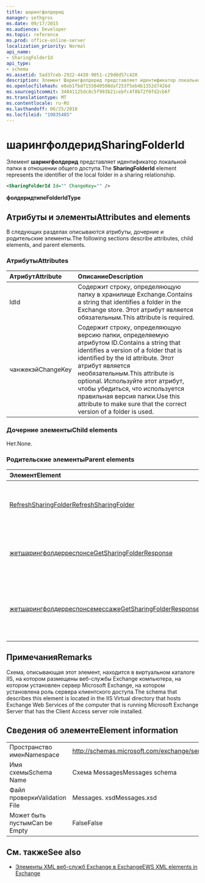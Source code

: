 ```yaml
---
title: шарингфолдерид
manager: sethgros
ms.date: 09/17/2015
ms.audience: Developer
ms.topic: reference
ms.prod: office-online-server
localization_priority: Normal
api_name:
- SharingFolderId
api_type:
- schema
ms.assetid: 5ad37ceb-2922-4420-9051-c29d0d57c420
description: Элемент Шарингфолдерид представляет идентификатор локальной папки в отношении общего доступа.
ms.openlocfilehash: e0eb1fbd7155040508daf253f5eb4b1352d7426d
ms.sourcegitcommit: 34041125dc8c5f993b21cebfc4f8b72f0fd2cb6f
ms.translationtype: MT
ms.contentlocale: ru-RU
ms.lasthandoff: 06/25/2018
ms.locfileid: "19835485"
---
```

# <a name="sharingfolderid"></a><span data-ttu-id="0eedd-103">шарингфолдерид</span><span class="sxs-lookup"><span data-stu-id="0eedd-103">SharingFolderId</span></span>

<span data-ttu-id="0eedd-104">Элемент **шарингфолдерид** представляет идентификатор локальной папки в отношении общего доступа.</span><span class="sxs-lookup"><span data-stu-id="0eedd-104">The **SharingFolderId** element represents the identifier of the local folder in a sharing relationship.</span></span> 
  
```xml
<SharingFolderId Id="" ChangeKey="" />
```

 <span data-ttu-id="0eedd-105">**фолдеридтипе**</span><span class="sxs-lookup"><span data-stu-id="0eedd-105">**FolderIdType**</span></span>
## <a name="attributes-and-elements"></a><span data-ttu-id="0eedd-106">Атрибуты и элементы</span><span class="sxs-lookup"><span data-stu-id="0eedd-106">Attributes and elements</span></span>

<span data-ttu-id="0eedd-107">В следующих разделах описываются атрибуты, дочерние и родительские элементы.</span><span class="sxs-lookup"><span data-stu-id="0eedd-107">The following sections describe attributes, child elements, and parent elements.</span></span>
  
### <a name="attributes"></a><span data-ttu-id="0eedd-108">Атрибуты</span><span class="sxs-lookup"><span data-stu-id="0eedd-108">Attributes</span></span>

|<span data-ttu-id="0eedd-109">**Атрибут**</span><span class="sxs-lookup"><span data-stu-id="0eedd-109">**Attribute**</span></span>|<span data-ttu-id="0eedd-110">**Описание**</span><span class="sxs-lookup"><span data-stu-id="0eedd-110">**Description**</span></span>|
|:-----|:-----|
|<span data-ttu-id="0eedd-111">Id</span><span class="sxs-lookup"><span data-stu-id="0eedd-111">Id</span></span>  <br/> |<span data-ttu-id="0eedd-112">Содержит строку, определяющую папку в хранилище Exchange.</span><span class="sxs-lookup"><span data-stu-id="0eedd-112">Contains a string that identifies a folder in the Exchange store.</span></span> <span data-ttu-id="0eedd-113">Этот атрибут является обязательным.</span><span class="sxs-lookup"><span data-stu-id="0eedd-113">This attribute is required.</span></span>  <br/> |
|<span data-ttu-id="0eedd-114">чанжекэй</span><span class="sxs-lookup"><span data-stu-id="0eedd-114">ChangeKey</span></span>  <br/> |<span data-ttu-id="0eedd-115">Содержит строку, определяющую версию папки, определяемую атрибутом ID.</span><span class="sxs-lookup"><span data-stu-id="0eedd-115">Contains a string that identifies a version of a folder that is identified by the Id attribute.</span></span> <span data-ttu-id="0eedd-116">Этот атрибут является необязательным.</span><span class="sxs-lookup"><span data-stu-id="0eedd-116">This attribute is optional.</span></span> <span data-ttu-id="0eedd-117">Используйте этот атрибут, чтобы убедиться, что используется правильная версия папки.</span><span class="sxs-lookup"><span data-stu-id="0eedd-117">Use this attribute to make sure that the correct version of a folder is used.</span></span>  <br/> |
   
### <a name="child-elements"></a><span data-ttu-id="0eedd-118">Дочерние элементы</span><span class="sxs-lookup"><span data-stu-id="0eedd-118">Child elements</span></span>

<span data-ttu-id="0eedd-119">Нет.</span><span class="sxs-lookup"><span data-stu-id="0eedd-119">None.</span></span>
  
### <a name="parent-elements"></a><span data-ttu-id="0eedd-120">Родительские элементы</span><span class="sxs-lookup"><span data-stu-id="0eedd-120">Parent elements</span></span>

|<span data-ttu-id="0eedd-121">**Элемент**</span><span class="sxs-lookup"><span data-stu-id="0eedd-121">**Element**</span></span>|<span data-ttu-id="0eedd-122">**Описание**</span><span class="sxs-lookup"><span data-stu-id="0eedd-122">**Description**</span></span>|
|:-----|:-----|
|[<span data-ttu-id="0eedd-123">RefreshSharingFolder</span><span class="sxs-lookup"><span data-stu-id="0eedd-123">RefreshSharingFolder</span></span>](refreshsharingfolder.md) <br/> |<span data-ttu-id="0eedd-124">Определяет запрос на обновление указанной локальной папки.</span><span class="sxs-lookup"><span data-stu-id="0eedd-124">Defines a request to refresh the specified local folder.</span></span>  <br/> |
|[<span data-ttu-id="0eedd-125">жетшарингфолдерреспонсе</span><span class="sxs-lookup"><span data-stu-id="0eedd-125">GetSharingFolderResponse</span></span>](getsharingfolderresponse.md) <br/> |<span data-ttu-id="0eedd-126">Определяет ответ на запрос [операции GetSharingFolder](getsharingfolder-operation.md) .</span><span class="sxs-lookup"><span data-stu-id="0eedd-126">Defines a response to a [GetSharingFolder operation](getsharingfolder-operation.md) request.</span></span>  <br/> |
|[<span data-ttu-id="0eedd-127">жетшарингфолдерреспонсемессаже</span><span class="sxs-lookup"><span data-stu-id="0eedd-127">GetSharingFolderResponseMessage</span></span>](getsharingfolderresponsemessage.md) <br/> |<span data-ttu-id="0eedd-128">Содержит состояние и результат одного запроса [операции GetSharingFolder](getsharingfolder-operation.md) .</span><span class="sxs-lookup"><span data-stu-id="0eedd-128">Contains the status and result of a single [GetSharingFolder operation](getsharingfolder-operation.md) request.</span></span>  <br/> |
   
## <a name="remarks"></a><span data-ttu-id="0eedd-129">Примечания</span><span class="sxs-lookup"><span data-stu-id="0eedd-129">Remarks</span></span>

<span data-ttu-id="0eedd-130">Схема, описывающая этот элемент, находится в виртуальном каталоге IIS, на котором размещены веб-службы Exchange компьютера, на котором установлен сервер Microsoft Exchange, на котором установлена роль сервера клиентского доступа.</span><span class="sxs-lookup"><span data-stu-id="0eedd-130">The schema that describes this element is located in the IIS Virtual directory that hosts Exchange Web Services of the computer that is running Microsoft Exchange Server that has the Client Access server role installed.</span></span>
  
## <a name="element-information"></a><span data-ttu-id="0eedd-131">Сведения об элементе</span><span class="sxs-lookup"><span data-stu-id="0eedd-131">Element information</span></span>

|||
|:-----|:-----|
|<span data-ttu-id="0eedd-132">Пространство имен</span><span class="sxs-lookup"><span data-stu-id="0eedd-132">Namespace</span></span>  <br/> |http://schemas.microsoft.com/exchange/services/2006/messages  <br/> |
|<span data-ttu-id="0eedd-133">Имя схемы</span><span class="sxs-lookup"><span data-stu-id="0eedd-133">Schema Name</span></span>  <br/> |<span data-ttu-id="0eedd-134">Схема Messages</span><span class="sxs-lookup"><span data-stu-id="0eedd-134">Messages schema</span></span>  <br/> |
|<span data-ttu-id="0eedd-135">Файл проверки</span><span class="sxs-lookup"><span data-stu-id="0eedd-135">Validation File</span></span>  <br/> |<span data-ttu-id="0eedd-136">Messages. xsd</span><span class="sxs-lookup"><span data-stu-id="0eedd-136">Messages.xsd</span></span>  <br/> |
|<span data-ttu-id="0eedd-137">Может быть пустым</span><span class="sxs-lookup"><span data-stu-id="0eedd-137">Can be Empty</span></span>  <br/> |<span data-ttu-id="0eedd-138">False</span><span class="sxs-lookup"><span data-stu-id="0eedd-138">False</span></span>  <br/> |
   
## <a name="see-also"></a><span data-ttu-id="0eedd-139">См. также</span><span class="sxs-lookup"><span data-stu-id="0eedd-139">See also</span></span>



- [<span data-ttu-id="0eedd-140">Элементы XML веб-служб Exchange в Exchange</span><span class="sxs-lookup"><span data-stu-id="0eedd-140">EWS XML elements in Exchange</span></span>](ews-xml-elements-in-exchange.md)

